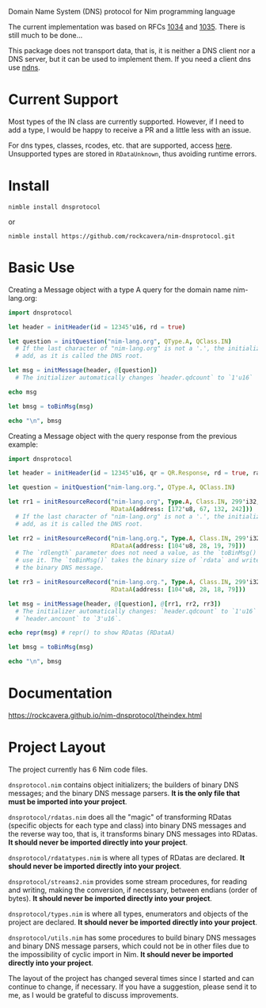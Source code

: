 Domain Name System (DNS) protocol for Nim programming language

The current implementation was based on RFCs [1034](https://tools.ietf.org/html/rfc1035) and [1035](https://tools.ietf.org/html/rfc1035). There is still much to be done...

This package does not transport data, that is, it is neither a DNS client nor a DNS server, but it can be used to implement them. If you need a client dns use [ndns](https://github.com/rockcavera/nim-ndns).
# Current Support
Most types of the IN class are currently supported. However, if I need to add a type, I would be happy to receive a PR and a little less with an issue.

For dns types, classes, rcodes, etc. that are supported, access [here](https://rockcavera.github.io/nim-dnsprotocol/dnsprotocol/types.html). Unsupported types are stored in `RDataUnknown`, thus avoiding runtime errors.
# Install
`nimble install dnsprotocol`

or

`nimble install https://github.com/rockcavera/nim-dnsprotocol.git`
# Basic Use
Creating a Message object with a type A query for the domain name nim-lang.org:
```nim
import dnsprotocol

let header = initHeader(id = 12345'u16, rd = true)

let question = initQuestion("nim-lang.org", QType.A, QClass.IN)
  # If the last character of "nim-lang.org" is not a '.', the initializer will
  # add, as it is called the DNS root.

let msg = initMessage(header, @[question])
  # The initializer automatically changes `header.qdcount` to `1'u16`

echo msg

let bmsg = toBinMsg(msg)

echo "\n", bmsg
```

Creating a Message object with the query response from the previous example:
```nim
import dnsprotocol

let header = initHeader(id = 12345'u16, qr = QR.Response, rd = true, ra = true)

let question = initQuestion("nim-lang.org.", QType.A, QClass.IN)

let rr1 = initResourceRecord("nim-lang.org", Type.A, Class.IN, 299'i32, 4'u16,
                             RDataA(address: [172'u8, 67, 132, 242]))
  # If the last character of "nim-lang.org" is not a '.', the initializer will
  # add, as it is called the DNS root.

let rr2 = initResourceRecord("nim-lang.org.", Type.A, Class.IN, 299'i32, 4'u16,
                             RDataA(address: [104'u8, 28, 19, 79]))
  # The `rdlength` parameter does not need a value, as the `toBinMsg()` does not
  # use it. The `toBinMsg()` takes the binary size of `rdata` and writes it to
  # the binary DNS message.

let rr3 = initResourceRecord("nim-lang.org.", Type.A, Class.IN, 299'i32, 4'u16,
                             RDataA(address: [104'u8, 28, 18, 79]))

let msg = initMessage(header, @[question], @[rr1, rr2, rr3])
  # The initializer automatically changes: `header.qdcount` to `1'u16` and
  # `header.ancount` to `3'u16`.

echo repr(msg) # repr() to show RDatas (RDataA)

let bmsg = toBinMsg(msg)

echo "\n", bmsg
```
# Documentation
https://rockcavera.github.io/nim-dnsprotocol/theindex.html
# Project Layout
The project currently has 6 Nim code files.

`dnsprotocol.nim` contains object initializers; the builders of binary DNS messages; and the binary DNS message parsers. **It is the only file that must be imported into your project**.

`dnsprotocol/rdatas.nim` does all the "magic" of transforming RDatas (specific objects for each type and class) into binary DNS messages and the reverse way too, that is, it transforms binary DNS messages into RDatas. **It should never be imported directly into your project**.

`dnsprotocol/rdatatypes.nim` is where all types of RDatas are declared. **It should never be imported directly into your project**.

`dnsprotocol/streams2.nim` provides some stream procedures, for reading and writing, making the conversion, if necessary, between endians (order of bytes). **It should never be imported directly into your project**.

`dnsprotocol/types.nim` is where all types, enumerators and objects of the project are declared. **It should never be imported directly into your project**.

`dnsprotocol/utils.nim` has some procedures to build binary DNS messages and binary DNS message parsers, which could not be in other files due to the impossibility of cyclic import in Nim. **It should never be imported directly into your project**.

The layout of the project has changed several times since I started and can continue to change, if necessary. If you have a suggestion, please send it to me, as I would be grateful to discuss improvements.